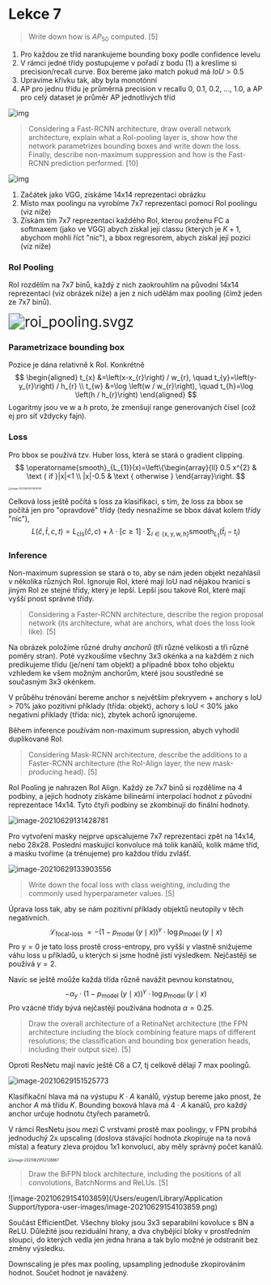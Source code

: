 # Lekce 7

> Write down how is $AP_{50}$ computed. [5]

1. Pro každou ze tříd narankujeme bounding boxy podle confidence levelu
2. V rámci jedné třídy postupujeme v pořadí z bodu (1) a kreslíme si precision/recall curve. Box bereme jako match pokud má $IoU > 0.5$
3. Upravíme křivku tak, aby byla monotónní
4. AP pro jednu třídu je průměrná precision v recallu 0, 0.1, 0.2, ..., 1.0, a AP pro celý dataset je průměr AP jednotlivých tříd

![img](/Users/eugen/Documents/deep-learning-notes/images/precision_recall_curve_interpolated.jpg)

> Considering a Fast-RCNN architecture, draw overall network architecture, explain what a RoI-pooling layer is, show how the network parametrizes bounding boxes and write down the loss. Finally, describe non-maximum suppression and how is the Fast-RCNN prediction performed. [10]

![img](/Users/eugen/Documents/deep-learning-notes/images/fast_rcnn.jpg)

1. Začátek jako VGG, získáme 14x14 reprezentaci obrázku
2. Místo max poolingu na vyrobíme 7x7 reprezentaci pomocí RoI poolingu (viz níže)
3.  Získám tím 7x7 reprezentaci každého RoI, kterou proženu FC a softmaxem (jako ve VGG) abych získal její classu (kterých je $K + 1$, abychom mohli říct "nic"), a bbox regresorem, abych získal její pozici (viz níže)

### RoI Pooling

RoI rozdělím na 7x7 binů, každý z nich zaokrouhlím na původní 14x14 reprezentaci (viz obrázek níže) a jen z nich udělám max pooling (čímž jeden ze 7x7 binů).

 <img src="../../Downloads/roi_pooling.svgz" alt="roi_pooling.svgz" style="zoom:200%;" /> 

### Parametrizace bounding box

Pozice je dána relativně k RoI. Konkrétně
$$
\begin{aligned}
t_{x} &=\left(x-x_{r}\right) / w_{r}, \quad t_{y}=\left(y-y_{r}\right) / h_{r} \\
t_{w} &=\log \left(w / w_{r}\right), \quad t_{h}=\log \left(h / h_{r}\right)
\end{aligned}
$$
Logaritmy jsou ve $w$ a $h$ proto, že zmenšují range generovaných čísel (což ej pro síť vždycky fajn).

### Loss

Pro bbox se používá tzv. Huber loss, která se stará o gradient clipping.
$$
\operatorname{smooth}_{L_{1}}(x)=\left\{\begin{array}{ll}
0.5 x^{2} & \text { if }|x|<1 \\
|x|-0.5 & \text { otherwise }
\end{array}\right.
$$


<img src="/Users/eugen/Library/Application Support/typora-user-images/image-20210629123616516.png" alt="image-20210629123616516" style="zoom: 33%;" />

Celková loss ještě počítá s loss za klasifikaci, s tím, že loss za bbox se počítá jen pro "opravdové" třídy (tedy nesnažíme se bbox dávat kolem třídy "nic"),
$$
L(\hat{c}, \hat{t}, c, t)=L_{\mathrm{cls}}(\hat{c}, c)+\lambda \cdot[c \geq 1] \cdot \sum_{i \in\{\mathrm{x}, \mathrm{y}, \mathrm{w}, \mathrm{h}\}} \operatorname{smooth}_{L_{1}}\left(\hat{t}_{i}-t_{i}\right)
$$

### Inference

Non-maximum supression se stará o to, aby se nám jeden objekt nezahlásil v několika různých RoI. Ignoruje RoI, které mají IoU nad nějakou hranicí s jiným RoI ze stejné třídy, který je lepší. Lepší jsou takové RoI, které mají vyšší pnost správné třídy.

> Considering a Faster-RCNN architecture, describe the region proposal network (its architecture, what are anchors, what does the loss look like). [5]

Na obrázek položíme různé druhy *anchorů* (tři různé velikosti a tři různé poměry stran). Poté vyzkoušíme všechny 3x3 okénka a na každém z nich predikujeme třídu (je/není tam objekt) a případně bbox toho objektu vzhledem ke všem možným anchorům, které jsou soustředné se současným 3x3 okénkem.

V průběhu trénování bereme anchor s největším překryvem + anchory s IoU > 70% jako pozitivní příklady (třída: objekt), achory s IoU < 30% jako negativní příklady (třída: nic), zbytek achorů ignorujeme.

Během inference používám non-maximum supression, abych vyhodil duplikované RoI.

> Considering Mask-RCNN architecture, describe the additions to a Faster-RCNN architecture (the RoI-Align layer, the new mask-producing head). [5]

RoI Pooling je nahrazen RoI Align. Každý ze 7x7 binů si rozdělíme na 4 podbiny, a jejich hodnoty získáme bilineární interpolací hodnot z původní reprezentace 14x14. Tyto čtyři podbiny se zkombinují do finální hodnoty.

![image-20210629131428781](/Users/eugen/Documents/deep-learning-notes/images/roi-align.png)

Pro vytvoření masky nejprve upscalujeme 7x7 reprezentaci zpět na 14x14, nebo 28x28. Poslední maskující konvoluce má tolik kanálů, kolik máme tříd, a masku tvoříme (a trénujeme) pro každou třídu zvlášť.

![image-20210629133903556](/Users/eugen/Documents/deep-learning-notes/images/mask-generating-layer.png)

> Write down the focal loss with class weighting, including the commonly used hyperparameter values. [5]

Úprava loss tak, aby se nám pozitivní příklady objektů neutopily v těch negativních.
$$
\mathcal{L}_{\text {focal-loss }}=-\left(1-p_{\text {model }}(y \mid x)\right)^{\gamma} \cdot \log p_{\text {model }}(y \mid x)
$$
Pro $\gamma = 0$ je tato loss prostě cross-entropy, pro vyšší $\gamma$ vlastně snižujeme váhu loss u příkladů, u kterých si jsme hodně jistí výsledkem. Nejčastěji se používá $\gamma = 2$.

Navíc se ještě moůže každá třída různě navážit pevnou konstatnou,
$$
-\alpha_{y} \cdot\left(1-p_{\text {model }}(y \mid x)\right)^{\gamma} \cdot \log p_{\text {model }}(y \mid x)
$$
Pro vzácné třídy bývá nejčastěji používána hodnota $\alpha = 0.25$.

> Draw the overall architecture of a RetinaNet architecture (the FPN architecture including the block combining feature maps of different resolutions; the classification and bounding box generation heads, including their output size). [5]

Oproti ResNetu mají navíc ještě C6 a C7, tj celkově dělají 7 max poolingů.

![image-20210629151525773](/Users/eugen/Documents/deep-learning-notes/images/retina-net.png)

Klasifikační hlava má na výstupu $K\cdot A$ kanálů, výstup bereme jako pnost, že anchor $A$ má třídu $K$. Bounding boxová hlava má $4 \cdot A$ kanálů, pro každý anchor určuje hodnotu čtyřech parametrů.

V rámci ResNetu jsou mezi C vrstvami prostě max poolingy, v FPN probíhá jednoduchý 2x upscaling (doslova stávající hodnota zkopíruje na ta nová místa) a featury zleva projdou 1x1 konvolucí, aby měly správný počet kanálů.

<img src="/Users/eugen/Documents/deep-learning-notes/images/fpn-block.png" alt="image-20210629152126867" style="zoom:50%;" />

> Draw the BiFPN block architecture, including the positions of all convolutions, BatchNorms and ReLUs. [5]

![image-20210629154103859](/Users/eugen/Library/Application Support/typora-user-images/image-20210629154103859.png)

Součást EfficientDet. Všechny bloky jsou 3x3 separabilní kovoluce s BN a ReLU. Důležité jsou reziduální hrany, a dva chybějící bloky v prostředním sloupci, do kterých vedla jen jedna hrana a tak bylo možné je odstranit bez změny výsledku.

Downscaling je přes max pooling, upsampling jednoduše zkopírováním hodnot. Součet hodnot je navážený.

